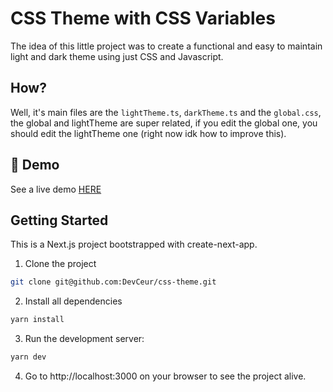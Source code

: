 # CSS Theme with CSS Variables

The idea of this little project was to create a functional and easy to maintain
light and dark theme using just CSS and Javascript.

## How?

Well, it's main files are the `lightTheme.ts`, `darkTheme.ts` and the `global.css`, the global and lightTheme are super related, if you edit the global one, you should edit the lightTheme one (right now idk how to improve this).

## :eyes: Demo

See a live demo [HERE](https://css-theme.vercel.app/)

## Getting Started

This is a Next.js project bootstrapped with create-next-app.

1. Clone the project

```bash
git clone git@github.com:DevCeur/css-theme.git
```

2. Install all dependencies

```bash
yarn install
```

3. Run the development server:

```bash
yarn dev
```

4. Go to http://localhost:3000 on your browser to see the project alive.
